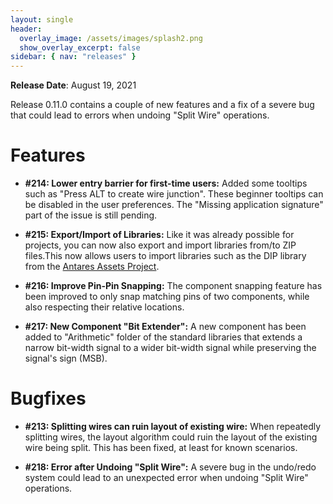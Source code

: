 ```yaml
---
layout: single
header:
  overlay_image: /assets/images/splash2.png
  show_overlay_excerpt: false
sidebar: { nav: "releases" }
---
```


**Release Date**: August 19, 2021

Release 0.11.0 contains a couple of new features and a fix of a severe
bug that could lead to errors when undoing "Split Wire" operations.

# Features

* **#214: Lower entry barrier for first-time users:** Added some tooltips
such as "Press ALT to create wire junction". These beginner tooltips can
be disabled in the user preferences. The "Missing application signature" part
of the issue is still pending.

* **#215: Export/Import of Libraries:** Like it was already possible for projects,
you can now also export and import libraries from/to ZIP files.This now allows
users to import libraries such as the DIP library from the [Antares Assets Project](https://github.com/flandreas/antares-assets).

* **#216: Improve Pin-Pin Snapping:** The component snapping feature has been
improved to only snap matching pins of two components, while also respecting
their relative locations.

* **#217: New Component "Bit Extender":** A new component has been added to
"Arithmetic" folder of the standard libraries that extends a narrow bit-width
signal to a wider bit-width signal while preserving the signal's sign (MSB).

# Bugfixes

* **#213: Splitting wires can ruin layout of existing wire:** When repeatedly splitting wires, the layout algorithm could ruin the layout of the existing wire
being split. This has been fixed, at least for known scenarios.

* **#218: Error after Undoing "Split Wire":** A severe bug in the undo/redo system
could lead to an unexpected error when undoing "Split Wire" operations.

